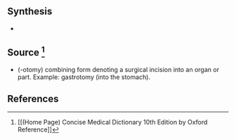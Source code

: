 ## Synthesis
- 
## Source [^1]
- (-otomy) combining form denoting a surgical incision into an organ or part. Example: gastrotomy (into the stomach).
## References

[^1]: [[(Home Page) Concise Medical Dictionary 10th Edition by Oxford Reference]]